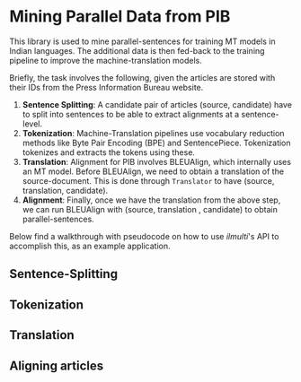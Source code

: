 # Mining Parallel Data from PIB

This library is used to mine parallel-sentences for training MT models in
Indian languages. The additional data is then fed-back to the training pipeline
to improve the machine-translation models.



Briefly, the task involves the following, given the articles are stored with
their IDs from the Press Information Bureau website.

1. **Sentence Splitting**: A candidate pair of articles (source, candidate) have to
   split into sentences to be able to extract alignments at a sentence-level.
2. **Tokenization**: Machine-Translation pipelines use vocabulary reduction methods
   like Byte Pair Encoding (BPE) and SentencePiece. Tokenization tokenizes and
   extracts the tokens using these.
3. **Translation**: Alignment for PIB involves BLEUAlign, which internally uses an
   MT model. Before BLEUAlign, we need to obtain a translation of the
   source-document. This is done through `Translator` to have (source,
   translation, candidate).
4. **Alignment**: Finally, once we have the translation from the above step, we can run
   BLEUAlign with (source, translation , candidate) to obtain
   parallel-sentences.

Below find a walkthrough with pseudocode on how to use *ilmulti*'s API to
accomplish this, as an example application.

## Sentence-Splitting

## Tokenization 

## Translation

## Aligning articles


